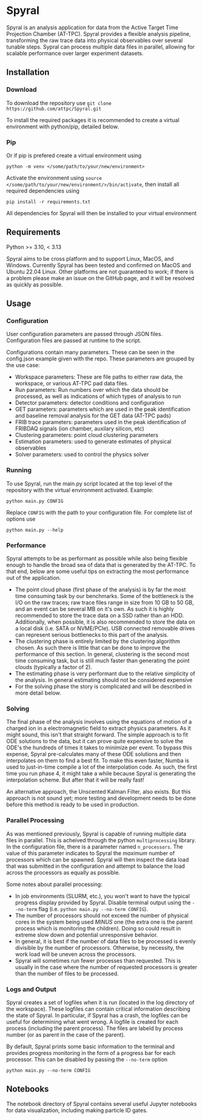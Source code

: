 # Spyral

Spyral is an analysis application for data from the Active Target Time Projection Chamber (AT-TPC). Spyral provides a flexible analysis pipeline, transforming the raw trace data into physical observables over several tunable steps. Sypral can process multiple data files in parallel, allowing for scalable performance over larger experiment datasets.

## Installation

### Download

To download the repository use `git clone https://github.com/attpc/Spyral.git`

To install the required packages it is recommended to create a virtual environment with python/pip, detailed below.

### Pip

Or if pip is prefered create a virtual environment using

```[bash]
python -m venv </some/path/to/your/new/environment>
```

Activate the environment using `source </some/path/to/your/new/environment/>/bin/activate`, then install all required dependencies using

```[bash]
pip install -r requirements.txt
```

All dependencies for Spyral will then be installed to your virtual environment

## Requirements

Python >= 3.10, < 3.13

Spyral aims to be cross platform and to support Linux, MacOS, and Windows. Currently Spyral has been tested and confirmed on MacOS and Ubuntu 22.04 Linux. Other platforms
are not guaranteed to work; if there is a problem please make an issue on the GitHub page, and it will be resolved as quickly as possible.

## Usage

### Configuration

User configuration parameters are passed through JSON files. Configuration files are passed at runtime to the script.

Configurations contain many parameters. These can be seen in the config.json example given with the repo. These parameters are grouped by the use case:

- Workspace parameters: These are file paths to either raw data, the workspace, or various AT-TPC pad data files.
- Run parameters: Run numbers over which the data should be processed, as well as indications of which types of analysis to run
- Detector parameters: detector conditions and configuration
- GET parameters: parameters which are used in the peak identification and baseline removal analysis for the GET data (AT-TPC pads)
- FRIB trace parameters: parameters used in the peak identification of FRIBDAQ signals (ion chamber, auxilary silicon, etc)
- Clustering parameters: point cloud clustering parameters
- Estimation parameters: used to generate estimates of physical observables
- Solver parameters: used to control the physics solver

### Running

To use Spyral, run the main.py script located at the top level of the repository with the virtual environment activated. Example:

```[bash]
python main.py CONFIG
```

Replace `CONFIG` with the path to your configuration file. For complete list of options use

```[bash]
python main.py --help
```

### Performance

Spyral attempts to be as performant as possible while also being flexible enough to handle the broad sea of data that is generated by the AT-TPC. To that end, below are some useful tips
on extracting the most performance out of the application.

- The point cloud phase (first phase of the analysis) is by far the most time consuming task by our benchmarks. Some of the bottleneck is the I/O on the raw traces; raw trace files range in size from 10 GB to 50 GB, and an event can be several MB on it's own. As such it is highly recommended to store the trace data on a SSD rather than an HDD. Additionally, when possible, it is also recommended to store the data on a local disk (i.e. SATA or NVME/PCIe). USB connected removable drives can represent serious bottlenecks to this part of the analysis.
- The clustering phase is entirely limited by the clustering algorithm chosen. As such there is little that can be done to improve the performance of this section. In general, clustering is the second most time consuming task, but is still much faster than generating the point clouds (typically a factor of 2).
- The estimating phase is very performant due to the relative simplicity of the analysis. In general estimating should not be considered expensive
- For the solving phase the story is complicated and will be described in more detail below.

### Solving

The final phase of the analysis involves using the equations of motion of a charged ion in a electromagnetic field to extract physics parameters. As it might sound, this isn't that straight forward. The simple approach is to fit ODE solutions to the data, but it can prove quite expensive to solve the ODE's the hundreds of times it takes to minimize per event. To bypass this expense, Spyral pre-calculates many of these ODE solutions and then interpolates on them to find a best fit. To make this even faster, Numba is used to just-in-time compile a lot of the interpolation code. As such, the first time you run phase 4, it might take a while because Spyral is generating the interpolation scheme. But after that it will be really fast!

An alternative approach, the Unscented Kalman Filter, also exists. But this approach is not sound yet; more testing and development needs to be done before this method is ready to be used in production.

### Parallel Processing

As was mentioned previously, Spyral is capable of running multiple data files in parallel. This is acheived through the python `multiprocessing` library. In the configuration file, there is a parameter named `n_processors`. The value of this parameter indicates to Spyral the *maximum* number of processors which can be spawned. Spyral will then inspect the data load that was submitted in the configuration and attempt to balance the load across the processors as equally as possible.

Some notes about parallel processing:

- In job environments (SLURM, etc.), you won't want to have the typical progress display provided by Spyral. Disable terminal output using the `--no-term` flag (i.e. `python main.py --no-term CONFIG`).
- The number of processors should not exceed the number of physical cores in the system being used *MINUS* one (the extra one is the parent process which is monitoring the children). Doing so could result in extreme slow down and potential unresponsive behavior.
- In general, it is best if the number of data files to be processed is evenly divisible by the number of processors. Otherwise, by necessity, the work load will be uneven across the processors.
- Spyral will sometimes run fewer processes than requested. This is usually in the case where the number of requested processors is greater than the number of files to be processed.

### Logs and Output

Spyral creates a set of logfiles when it is run (located in the log directory of the workspace). These logfiles can contain critical information describing the state of Spyral. In particular, if Spyral has a crash, the logfiles can be useful for determining what went wrong. A logfile is created for each process (including the parent process). The files are labeld by process number (or as parent in the case of the parent).

By default, Spyral prints some basic information to the terminal and provides progress monitoring in the form of a progress bar for each processor. This can be disabled by passing the `--no-term` option

```[bash]
python main.py --no-term CONFIG
```

## Notebooks

The notebook directory of Spyral contains several useful Jupyter notebooks for data visualization, including making particle ID gates.

